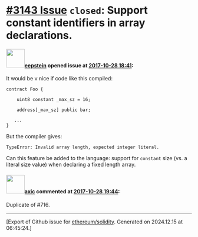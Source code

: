 # [\#3143 Issue](https://github.com/ethereum/solidity/issues/3143) `closed`: Support constant identifiers in array declarations.

#### <img src="https://avatars.githubusercontent.com/u/3422531?u=77dd408cea4002a4e21d32a24ceba0742cca8dba&v=4" width="50">[eepstein](https://github.com/eepstein) opened issue at [2017-10-28 18:41](https://github.com/ethereum/solidity/issues/3143):

It would be v nice if code like this compiled:

    contract Foo {

        uint8 constant _max_sz = 16;

        address[_max_sz] public bar;

       ...
    }

But the compiler gives:

`TypeError: Invalid array length, expected integer literal.`

Can this feature be added to the language: support for `constant` size (vs. a literal size value) when declaring a fixed length array.

#### <img src="https://avatars.githubusercontent.com/u/20340?v=4" width="50">[axic](https://github.com/axic) commented at [2017-10-28 19:44](https://github.com/ethereum/solidity/issues/3143#issuecomment-340215164):

Duplicate of #716.


-------------------------------------------------------------------------------



[Export of Github issue for [ethereum/solidity](https://github.com/ethereum/solidity). Generated on 2024.12.15 at 06:45:24.]
